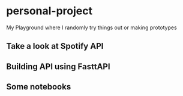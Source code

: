 # personal-project
My Playground where I randomly try things out or making prototypes

## Take a look at Spotify API
## Building API using FasttAPI
## Some notebooks
